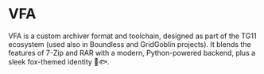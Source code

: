 # VFA
VFA is a custom archiver format and toolchain, designed as part of the TG11 ecosystem (used also in Boundless and GridGoblin projects). It blends the features of 7-Zip and RAR with a modern, Python-powered backend, plus a sleek fox-themed identity 🦊🐟.
